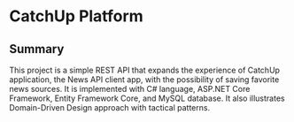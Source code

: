 # CatchUp Platform

## Summary
This project is a simple REST API that expands the experience of CatchUp application, the News API client app, with the possibility of saving favorite news sources. It is implemented  with C# language, ASP.NET Core Framework, Entity Framework Core, and MySQL database. It also illustrates Domain-Driven Design approach with tactical patterns.